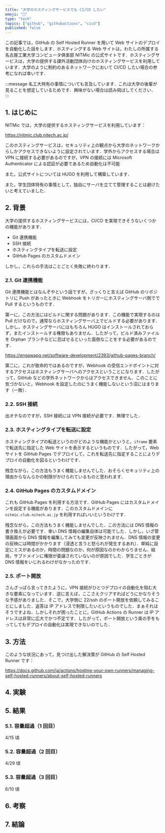 ```yaml
---
title: "大学のホスティングサービスでも CI/CD したい"
emoji: "🤖"
type: "tech"
topics: ["github", "githubactions", "cicd"]
published: false
---
```


この記事では，GitHub の Self Hosted Runner を用いて Web サイトのデプロイを自動化した話をします．ホスティングする Web サイトは，わたしの所属する名古屋工業大学コンピュータ俱楽部 NITMic の公式サイトです．ホスティングサービスは，大学の提供する課外活動団体向けのホスティングサービスを利用しています．大学のように制約のあるネットワークにおいて CI/CD したい場合の参考になれば幸いです．

:::message
名工大特有の事情についても言及しています．これは大学の後輩が見ることを想定しているためです．興味がない場合は読み飛ばしてください．
:::

## 1. はじめに

NITMic では，大学の提供するホスティングサービスを利用しています：

https://nitmic.club.nitech.ac.jp/

このホスティングサービスは，セキュリティ上の観点から大学のネットワークからしかアクセスできないように設定されています．学外からアクセスする場合は VPN に接続する必要があるのですが，VPN の接続には Microsoft Authenticator による認証が必要であるため自動化は不可能

また，公式サイトについては HUGO を利用して構築しています．

また，学生団体特有の事情として，独自にサーバを立てて管理することは避けたいと考えていました．

## 2. 背景

大学の提供するホスティングサービスには，CI/CD を実現できそうないくつかの機能があります．

- Git 連携機能
- SSH 接続
- ホスティングタイプを転送に設定
- GitHub Pages のカスタムドメイン

しかし，これらの手法はことごとく失敗に終わります．

### 2.1. Git 連携機能

Git 連携機能とはなんぞやという話ですが，ざっくりと言えば GitHub のリポジトリに Push があったときに Webhook をトリガーにホスティングサーバ側でで Pull するというものです．

第一に，この方法にはビルドに関する問題があります．この機能で実現するのは Pull だけなので，通常ならホスティングサーバ上でビルドする必要があります．しかし，ホスティングサーバにはもちろん HUGO はインストールされておらず，またインストールする権限もありません．したがって，ビルド済みファイルを Orphan ブランチなどに忍ばせるといった面倒なことをする必要があるのです．

https://engawapg.net/software-development/2393/github-pages-branch/

第二に，これが致命的ではあるのですが，Webhook の受信エンドポイントに対するアクセスはホスティングサーバへのアクセスということになります．したがって，GitHub などの学外ネットワークからはアクセスできません．このことに気づかないと，Webhook を設定したのにうまく機能しないという沼にはまります（一敗）．

### 2.2. SSH 接続

出オチなのですが，SSH 接続には VPN 接続が必要です．無理でした．

### 2.3. ホスティングタイプを転送に設定

ホスティングタイプの転送というのがどのような機能かというと，`iframe` 要素で転送先に指定した Web サイトを表示するというものです．したがって，Web サイトを GitHub Pages でデプロイして，これを転送先に指定することによりデプロイの自動化を図るというわけです．

残念ながら，この方法もうまく機能しませんでした．おそらくセキュリティ上の理由からなんらかの制限がかけられているものと思われます．

### 2.4. GitHub Pages のカスタムドメイン

これも GitHub Pages を利用する方法です．GitHub Pages にはカスタムドメインを設定する機能があります．このカスタムドメインに `nitmic.club.nitech.ac.jp` を利用すればいいというわけです．

残念ながら，この方法もうまく機能しませんでした．この方法には DNS 情報の書き換えが必要です．幸い DNS 情報の編集自体は可能でした．しかし，いざ管理画面から DNS 情報を編集してみても変更が反映されません．DNS 情報の変更の反映には時間がかかります（浸透と言うと怒られが発生するあれ）．単純に設定にミスがあるのか，時間の問題なのか，何が原因なのかわからりません．結局，サブドメインに権限が委譲されていないのが原因でした．学生ごときが DNS 情報をいじれるわけがなかったのです．

### 2.5. ポート開放

さんざっぱら言ってきたように，VPN 接続がひとつデプロイの自動化を阻む大きな要素になっています．逆に言えば，ここさえクリアすればどうにかなりそうな予感がありました．そこで，大学側に 22/ssh のポート開放を依頼してみることにしました．返答は IP アドレスで制限したいというものでした．まぁそれはそうですよね．しかしそれが困ったことに，GitHub Actions の Runner は IP アドレスは非常に広大でかつ不定です．したがって，ポート開放という奥の手をもってしてもデプロイの自動化は実現できないのでした．

## 3. 方法

このような状況にあって，見つけ出した解決策が GitHub の Self Hosted Runner です：

https://docs.github.com/ja/actions/hosting-your-own-runners/managing-self-hosted-runners/about-self-hosted-runners

## 4. 実験

## 5. 結果

### 5.1. 容量超過（1 回目）

4/15 頃

### 5.2. 容量超過（2 回目）

4/29 頃

### 5.3. 容量超過（3 回目）

6/10 頃

## 6. 考察

## 7. 結論
